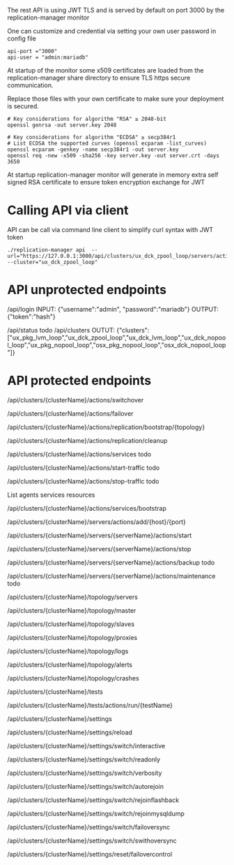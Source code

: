 The rest API is using JWT TLS and is served by default on port 3000 by the  replication-manager monitor

One can customize and credential via setting your own user password in config file  

```
api-port ="3000"
api-user = "admin:mariadb"
```

At startup of the monitor some x509 certificates are loaded from the replication-manager share directory to ensure TLS https secure communication.

Replace those files with your own certificate to make sure your deployment is secured.

```
# Key considerations for algorithm "RSA" ≥ 2048-bit
openssl genrsa -out server.key 2048

# Key considerations for algorithm "ECDSA" ≥ secp384r1
# List ECDSA the supported curves (openssl ecparam -list_curves)
openssl ecparam -genkey -name secp384r1 -out server.key
openssl req -new -x509 -sha256 -key server.key -out server.crt -days 3650
```

At startup replication-manager monitor will generate in memory extra self signed RSA certificate to ensure token encryption exchange for JWT   

# Calling API via client

API can be call via command line client to simplify curl syntax with JWT token

```
./replication-manager api  --url="https://127.0.0.1:3000/api/clusters/ux_dck_zpool_loop/servers/actions/add/192.168.1.73/3306"   --cluster="ux_dck_zpool_loop"
```

# API unprotected endpoints

/api/login
INPUT:
{"username":"admin", "password":"mariadb"}
OUTPUT:
{"token":"hash"}

/api/status todo
/api/clusters
OUTUT:
{"clusters":["ux_pkg_lvm_loop","ux_dck_zpool_loop","ux_dck_lvm_loop","ux_dck_nopool_loop","ux_pkg_nopool_loop","osx_pkg_nopool_loop","osx_dck_nopool_loop"]}

# API protected endpoints

/api/clusters/{clusterName}/actions/switchover

/api/clusters/{clusterName}/actions/failover

/api/clusters/{clusterName}/actions/replication/bootstrap/{topology}

/api/clusters/{clusterName}/actions/replication/cleanup

/api/clusters/{clusterName}/actions/services todo

/api/clusters/{clusterName}/actions/start-traffic todo

/api/clusters/{clusterName}/actions/stop-traffic todo

List agents services resources

/api/clusters/{clusterName}/actions/services/bootstrap

/api/clusters/{clusterName}/servers/actions/add/{host}/{port}

/api/clusters/{clusterName}/servers/{serverName}/actions/start

/api/clusters/{clusterName}/servers/{serverName}/actions/stop

/api/clusters/{clusterName}/servers/{serverName}/actions/backup todo

/api/clusters/{clusterName}/servers/{serverName}/actions/maintenance todo

/api/clusters/{clusterName}/topology/servers

/api/clusters/{clusterName}/topology/master

/api/clusters/{clusterName}/topology/slaves

/api/clusters/{clusterName}/topology/proxies

/api/clusters/{clusterName}/topology/logs

/api/clusters/{clusterName}/topology/alerts

/api/clusters/{clusterName}/topology/crashes

/api/clusters/{clusterName}/tests

/api/clusters/{clusterName}/tests/actions/run/{testName}

/api/clusters/{clusterName}/settings

/api/clusters/{clusterName}/settings/reload

/api/clusters/{clusterName}/settings/switch/interactive

/api/clusters/{clusterName}/settings/switch/readonly

/api/clusters/{clusterName}/settings/switch/verbosity

/api/clusters/{clusterName}/settings/switch/autorejoin

/api/clusters/{clusterName}/settings/switch/rejoinflashback

/api/clusters/{clusterName}/settings/switch/rejoinmysqldump

/api/clusters/{clusterName}/settings/switch/failoversync

/api/clusters/{clusterName}/settings/switch/swithoversync

/api/clusters/{clusterName}/settings/reset/failovercontrol
